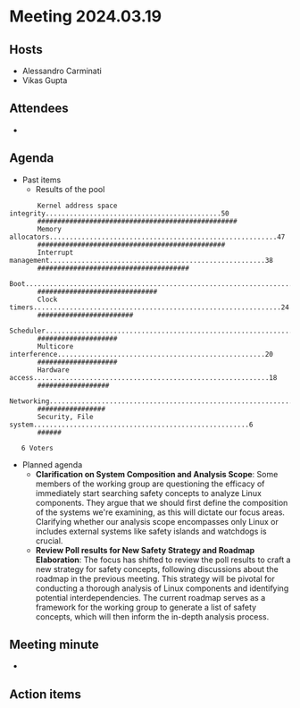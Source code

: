 # Meeting 2024.03.19

## Hosts
* Alessandro Carminati
* Vikas Gupta

## Attendees
*

## Agenda

* Past items
    * Results of the pool
```
       Kernel address space integrity............................................50
       ##################################################
       Memory allocators.........................................................47
       ###############################################
       Interrupt management......................................................38
       ######################################
       Boot......................................................................30
       ##############################
       Clock timers..............................................................24
       ########################
       Scheduler.................................................................20
       ####################
       Multicore interference....................................................20
       ####################
       Hardware access...........................................................18
       ##################
       Networking................................................................17
       #################
       Security, File system......................................................6
       ######
```
       6 Voters

* Planned agenda
    * **Clarification on System Composition and Analysis Scope**: Some 
      members of the working group are questioning the efficacy of 
      immediately start searching safety concepts to analyze Linux 
      components.
      They argue that we should first define the composition of the
      systems we're examining, as this will dictate our focus areas. 
      Clarifying whether our analysis scope encompasses only Linux or
      includes external systems like safety islands and watchdogs is
      crucial.
    * **Review Poll results for New Safety Strategy and Roadmap Elaboration**:
      The focus has shifted to review the poll results to craft a new strategy
      for safety concepts, following discussions about the roadmap in the
      previous meeting. This strategy will be pivotal for conducting a 
      thorough analysis of Linux components and identifying potential 
      interdependencies. The current roadmap serves as a framework for 
      the working group to generate a list of safety concepts, which will 
      then inform the in-depth analysis process.

## Meeting minute

*

## Action items
